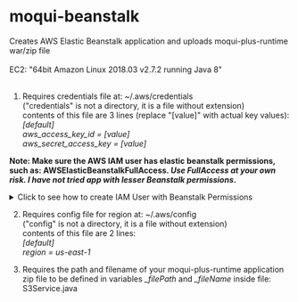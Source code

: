 # moqui-beanstalk

Creates AWS Elastic Beanstalk application and uploads moqui-plus-runtime war/zip file<br />
<br />
EC2: "64bit Amazon Linux 2018.03 v2.7.2 running Java 8"<br />
<br />
1. Requires credentials file at: ~/.aws/credentials<br />
("credentials" is not a directory, it is a file without extension)<br />
contents of this file are 3 lines (replace "[value]" with actual key values):<br />
_[default]<br />
aws_access_key_id = [value]<br />
aws_secret_access_key = [value]_<br />

**Note: Make sure the AWS IAM user has elastic beanstalk permissions, such as: AWSElasticBeanstalkFullAccess. *Use FullAccess at your own risk. I have not tried app with lesser Beanstalk permissions*.**<br />

<details>
  <summary>Click to see how to create IAM User with Beanstalk Permissions</summary>
<br />
   - log in to AWS console and go to IAM service<br />
<br />
   - In the navigation pane on the left, click Users<br />
<br />
   - click Add User button<br />
   - Username: java<br />
   - Access Type: check box for Programmatic access<br />
   - leave other box unchecked<br />
   - click Next Permissions button<br />
<br />
   - click rectangle for Attach Existing Policies Directly<br />
   - in the search box type: AwsElasticBeanstalkFullAccess<br />
   - check the box for AwsElasticBeanstalkFullAccess when it shows up in the grid<br />
   - click Next Review button<br />
   - click Create User button<br />
<br />
   - click the Download Credentials button and save csv file to your hard drive, just for safe keeping<br />
<br />
   - in the grid, click the Show link in the Secret Access Key column<br />
   - Cmd-C to copy, paste in the credentials file, after "aws_secret_access_key="<br />
<br />
   - in the grid, in the Access Key ID column,<br />
   - Select the value and Cmd-C to copy, paste in the credentials file, after "aws_access_key_id="<br />
<br />
   - Click the Close button<br />
</details>

2. Requires config file for region at: ~/.aws/config<br />
("config" is not a directory, it is a file without extension)<br />
contents of this file are 2 lines:<br />
_[default]<br />
region = us-east-1_<br />

3. Requires the path and filename of your moqui-plus-runtime application zip file to be defined in variables _\_filePath_ and _\_fileName_ inside file: S3Service.java<br />
<br />

